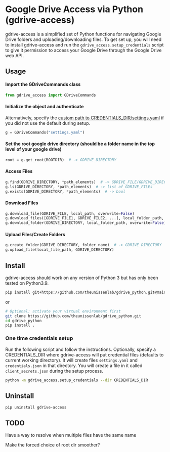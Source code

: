 # Google Drive Access via Python (gdrive-access)

gdrive-access is a simplified set of Python functions for navigating Google Drive folders and uploading/downloading files. To get set up, you will need to install gdrive-access and run the `gdrive_access.setup_credentials` script to give it permission to access your Google Drive through the Google Drive web API.

## Usage

#### Import the GDriveCommands class

```python
from gdrive_access import GDriveCommands
```

#### Initialize the object and authenticate

Alternatively, specify the [custom path to CREDENTIALS_DIR/settings.yaml](#one-time-credentials-setup) if you did not use the default during setup.
```python
g = GDriveCommands("settings.yaml")
```

#### Set the root google drive directory (should be a folder name in the top level of your google drive)
```python
root = g.get_root(ROOTDIR)  # -> GDRIVE_DIRECTORY
```

#### Access Files
```python
g.find(GDRIVE_DIRECTORY, *path_elements)  # -> GDRIVE_FILE/GDRIVE_DIRECTORY
g.ls(GDRIVE_DIRECTORY, *path_elements)  # -> list of GDRIVE_FILEs
g.exists(GDRIVE_DIRECTORY, *path_elements)  # -> bool
```

#### Download Files
```python
g.download_file(GDRIVE_FILE, local_path, overwrite=False)
g.download_files([GDRIVE_FILE1, GDRIVE_FILE2, ...], local_folder_path, overwrite=False) 
g.download_folder(GDRIVE_DIRECTORY, local_folder_path, overwrite=False) 
```

#### Upload Files/Create Folders
```python
g.create_folder(GDRIVE_DIRECTORY, folder_name)  # -> GDRIVE_DIRECTORY
g.upload_file(local_file_path, GDRIVE_DIRECTORY)
```

## Install

gdrive-access should work on any version of Python 3 but has only been tested on Python3.9.
```bash
pip install git+https://github.com/theunissenlab/gdrive_python.git@main
```

or

```bash
# Optional: activate your virtual environment first
git clone https://github.com/theunissenlab/gdrive_python.git
cd gdrive_python
pip install .
```

### One time credentials setup

Run the following script and follow the instructions. Optionally, specify a CREDENTIALS_DIR where gdrive-access will put credential files (defaults to current working directory). It will create files `settings.yaml` and `credentials.json` in that directory. You will create a file in it called `client_secrets.json` during the setup process.

```bash
python -m gdrive_access.setup_credentials --dir CREDENTIALS_DIR
```

## Uninstall
```
pip uninstall gdrive-access
```

## TODO

Have a way to resolve when multiple files have the same name

Make the forced choice of root dir smoother?
